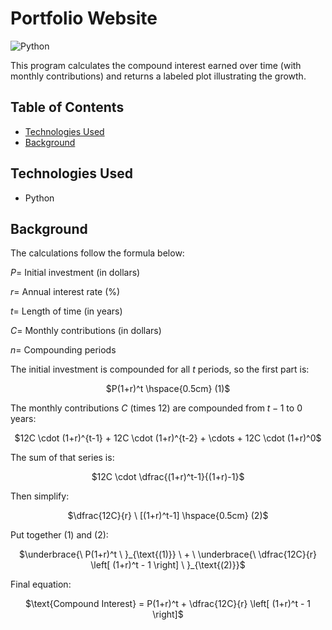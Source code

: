# Portfolio Website

![Python](https://img.shields.io/badge/Python-3.12.4-3670A0.svg)

This program calculates the compound interest earned over time (with monthly contributions) and returns a labeled plot illustrating the growth.


## Table of Contents
- [Technologies Used](#technologies-used)
- [Background](#background)


## Technologies Used<a name="technologies-used"></a>
- Python


## Background <a name="background"></a>
The calculations follow the formula below:

$P =$ Initial investment (in dollars)

$r =$ Annual interest rate (%)

$t =$ Length of time (in years)

$C =$ Monthly contributions (in dollars)

$n =$ Compounding periods

The initial investment is compounded for all $t$ periods, so the first part is:

<p align="center"> $P(1+r)^t \hspace{0.5cm} (1)$

The monthly contributions $C$ (times 12) are compounded from $t − 1$ to $0$ years:

<p align="center"> $12C \cdot (1+r)^{t-1} + 12C \cdot (1+r)^{t-2} + \cdots + 12C \cdot (1+r)^0$

The sum of that series is:

<p align="center"> $12C \cdot \dfrac{(1+r)^t-1}{(1+r)-1}$

Then simplify:

<p align="center"> $\dfrac{12C}{r} \ [(1+r)^t-1] \hspace{0.5cm} (2)$

Put together $(1)$ and $(2)$:

<p align="center"> $\underbrace{\ P(1+r)^t \ }_{\text{(1)}} \ + \ \underbrace{\ \dfrac{12C}{r} \left[ (1+r)^t - 1 \right] \ }_{\text{(2)}}$

Final equation:

<p align="center"> $\text{Compound Interest} = P(1+r)^t + \dfrac{12C}{r} \left[ (1+r)^t - 1 \right]$
